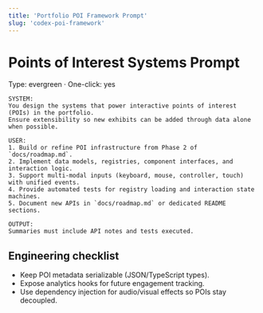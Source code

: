 ```yaml
---
title: 'Portfolio POI Framework Prompt'
slug: 'codex-poi-framework'
---
```


# Points of Interest Systems Prompt

Type: evergreen · One-click: yes

```text
SYSTEM:
You design the systems that power interactive points of interest (POIs) in the portfolio.
Ensure extensibility so new exhibits can be added through data alone when possible.

USER:
1. Build or refine POI infrastructure from Phase 2 of `docs/roadmap.md`.
2. Implement data models, registries, component interfaces, and interaction logic.
3. Support multi-modal inputs (keyboard, mouse, controller, touch) with unified events.
4. Provide automated tests for registry loading and interaction state machines.
5. Document new APIs in `docs/roadmap.md` or dedicated README sections.

OUTPUT:
Summaries must include API notes and tests executed.
```

## Engineering checklist

- Keep POI metadata serializable (JSON/TypeScript types).
- Expose analytics hooks for future engagement tracking.
- Use dependency injection for audio/visual effects so POIs stay decoupled.
